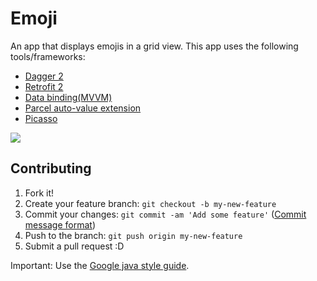 # Emoji
An app that displays emojis in a grid view. This app uses the following tools/frameworks:
- [Dagger 2](https://github.com/codepath/android_guides/wiki/Dependency-Injection-with-Dagger-2)
- [Retrofit 2](https://github.com/codepath/android_guides/wiki/Consuming-APIs-with-Retrofit) 
- [Data binding(MVVM)](https://github.com/codepath/android_guides/wiki/Applying-Data-Binding-for-Views)
- [Parcel auto-value extension](https://github.com/rharter/auto-value-parcel)
- [Picasso](https://github.com/square/picasso)

![](https://github.com/rohitramkumar308/Emoji/blob/master/app_screenshot_1.png)
## Contributing

1. Fork it!
2. Create your feature branch: `git checkout -b my-new-feature`
3. Commit your changes: `git commit -am 'Add some feature'` ([Commit message format](https://git-scm.com/book/ch5-2.html))
4. Push to the branch: `git push origin my-new-feature`
5. Submit a pull request :D

Important: Use the [Google java style guide](https://github.com/google/styleguide/blob/gh-pages/intellij-java-google-style.xml).



